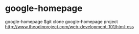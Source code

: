 # google-homepage
google-homepage
$git clone
google-homepage project
http://www.theodinproject.com/web-development-101/html-css
